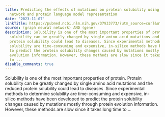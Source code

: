 ```yaml
---
title: Predicting the effects of mutations on protein solubility using graph convolution
  network and protein language model representation
date: '2023-11-07'
linkTitle: https://pubmed.ncbi.nlm.nih.gov/37933773/?utm_source=curl&utm_medium=rss&utm_campaign=pubmed-2&utm_content=1x5bM_TNL8gjogAcnslpo2s2PbDe-61JVM2h9yowOYSiZ7Dkrt&fc=20220919211934&ff=20231107170638&v=2.17.9.post6+86293ac
source: (graph neural network) AND (gene)
description: Solubility is one of the most important properties of protein. Protein
  solubility can be greatly changed by single amino acid mutations and the reduced
  protein solubility could lead to diseases. Since experimental methods to determine
  solubility are time-consuming and expensive, in-silico methods have been developed
  to predict the protein solubility changes caused by mutations mostly through protein
  evolution information. However, these methods are slow since it takes long time
  to ...
disable_comments: true
---
```

Solubility is one of the most important properties of protein. Protein solubility can be greatly changed by single amino acid mutations and the reduced protein solubility could lead to diseases. Since experimental methods to determine solubility are time-consuming and expensive, in-silico methods have been developed to predict the protein solubility changes caused by mutations mostly through protein evolution information. However, these methods are slow since it takes long time to ...